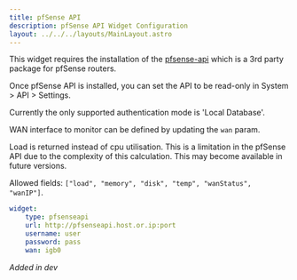 ```yaml
---
title: pfSense API
description: pfSense API Widget Configuration
layout: ../../../layouts/MainLayout.astro
---
```


This widget requires the installation of the [pfsense-api](https://github.com/jaredhendrickson13/pfsense-api) which is a 3rd party package for pfSense routers.

Once pfSense API is installed, you can set the API to be read-only in System > API > Settings.

Currently the only supported authentication mode is 'Local Database'.

WAN interface to monitor can be defined by updating the `wan` param.

Load is returned instead of cpu utilisation. This is a limitation in the pfSense API due to the complexity of this calculation. This may become available in future versions.

Allowed fields: `["load", "memory", "disk", "temp", "wanStatus", "wanIP"]`.

```yaml
widget:
    type: pfsenseapi
    url: http://pfsenseapi.host.or.ip:port
    username: user
    password: pass
    wan: igb0
```

*Added in dev*
